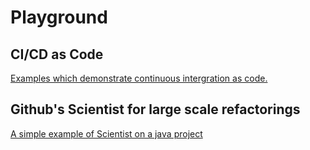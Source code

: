 # Playground

## CI/CD as Code
[Examples which demonstrate continuous intergration as code. ](ci_cd/README.md)

## Github's Scientist for  large scale refactorings
[A simple example of Scientist on a java project](architecture/refactoring-scientist/README.md)




